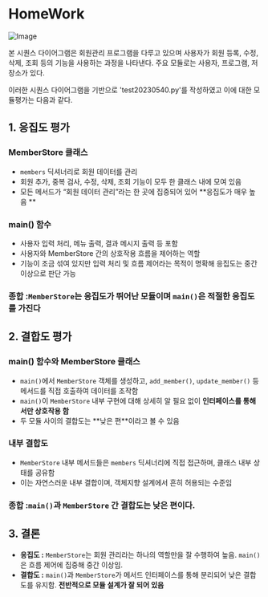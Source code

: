 # HomeWork
![Image](https://github.com/user-attachments/assets/ac807e78-3ada-4f3a-88f6-25c20e5fecf0)



본 시퀀스 다이어그램은 회원관리 프로그램을 다루고 있으며 사용자가 회원 등록, 수정, 삭제, 조회 등의 기능을 사용하는 과정을 나타낸다. 주요 모듈로는 사용자, 프로그램, 저장소가 있다.

이러한 시퀀스 다이어그램을 기반으로 'test20230540.py'를 작성하였고 이에 대한 모듈평가는 다음과 같다.

## 1. 응집도 평가

### MemberStore 클래스

- `members` 딕셔너리로 회원 데이터를 관리
- 회원 추가, 중복 검사, 수정, 삭제, 조회 기능이 모두 한 클래스 내에 모여 있음
- 모든 메서드가 “회원 데이터 관리”라는 한 곳에 집중되어 있어 **응집도가 매우 높음 **

### main() 함수

- 사용자 입력 처리, 메뉴 출력, 결과 메시지 출력 등 포함
- 사용자와 MemberStore 간의 상호작용 흐름을 제어하는 역할
- 기능이 조금 섞여 있지만 입력 처리 및 흐름 제어라는 목적이 명확해 응집도는 중간 이상으로 판단 가능

### 종합 :`MemberStore`는 응집도가 뛰어난 모듈이며 `main()`은 적절한 응집도를 가진다


## 2. 결합도 평가

### main() 함수와 MemberStore 클래스

- `main()`에서 `MemberStore` 객체를 생성하고, `add_member()`, `update_member()` 등 메서드를 직접 호출하여 데이터를 조작함
- `main()`이 `MemberStore` 내부 구현에 대해 상세히 알 필요 없이 **인터페이스를 통해서만 상호작용 함**
- 두 모듈 사이의 결합도는 \*\*낮은 편\*\*이라고 볼 수 있음

### 내부 결합도

- `MemberStore` 내부 메서드들은 `members` 딕셔너리에 직접 접근하며, 클래스 내부 상태를 공유함
- 이는 자연스러운 내부 결합이며, 객체지향 설계에서 흔히 허용되는 수준임

### 종합 :`main()`과 `MemberStore` 간 결합도는 낮은 편이다.

## 3. 결론

- **응집도 :** `MemberStore`는 회원 관리라는 하나의 역할만을 잘 수행하여 높음. `main()`은 흐름 제어에 집중해 중간 이상임.
- **결합도 :** `main()`과 `MemberStore`가 메서드 인터페이스를 통해 분리되어 낮은 결합도를 유지함.
 **전반적으로 모듈 설계가 잘 되어 있음**
